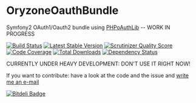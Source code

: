 OryzoneOauthBundle
==================

Symfony2 OAuth1/Oauth2 bundle using [PHPoAuthLib](https://github.com/Lusitanian/PHPoAuthLib) -- WORK IN PROGRESS

[![Build Status](https://travis-ci.org/Oryzone/OryzoneOauthBundle.png?branch=master)](https://travis-ci.org/Oryzone/OryzoneOauthBundle)
[![Latest Stable Version](https://poser.pugx.org/oryzone/oauth-bundle/v/stable.png)](https://packagist.org/packages/oryzone/oauth-bundle)
[![Scrutinizer Quality Score](https://scrutinizer-ci.com/g/Oryzone/OryzoneOauthBundle/badges/quality-score.png?s=cc3de3a87b26b16027cd2996ca95c6756a271d5a)](https://scrutinizer-ci.com/g/Oryzone/OryzoneOauthBundle/)
[![Code Coverage](https://scrutinizer-ci.com/g/Oryzone/OryzoneOauthBundle/badges/coverage.png?s=396b1a95140c5290f1d6020a357cc7f7ab7049e4)](https://scrutinizer-ci.com/g/Oryzone/OryzoneOauthBundle/)
[![Total Downloads](https://poser.pugx.org/oryzone/oauth-bundle/downloads.png)](https://packagist.org/packages/oryzone/oauth-bundle)
[![Dependency Status](https://www.versioneye.com/user/projects/52f10ca9ec1375dbc2000111/badge.png)](https://www.versioneye.com/user/projects/52f10ca9ec1375dbc2000111)

CURRENTLY UNDER HEAVY DEVELOPMENT: DON'T USE IT RIGHT NOW!

If you want to contribute: have a look at the code and the issue and [write me an e-mail](mailto:lmammino@oryzone.com)

[![Bitdeli Badge](https://d2weczhvl823v0.cloudfront.net/Oryzone/oryzoneoauthbundle/trend.png)](https://bitdeli.com/free "Bitdeli Badge")

